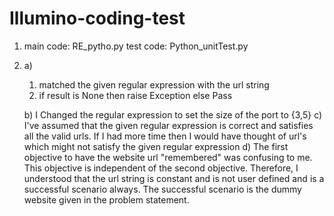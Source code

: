 # Illumino-coding-test
1. main code: RE_pytho.py
   test code: Python_unitTest.py
   
2. a)
    1. matched the given regular expression with the url string
    2. if result is None then raise Exception else Pass
    
    b) I Changed the regular expression to set the size of the port to {3,5}
    c) I've assumed that the given regular expression is correct and satisfies all the valid urls.
        If I had more time then I would have thought of url's which might not satisfy the given regular expression
    d) The first objective to have the website url "remembered" was confusing to me. This objective is independent of the second objective.
        Therefore, I understood that the url string is constant and is not user defined and is a successful scenario always.
        The successful scenario is the dummy website given in the problem statement.
